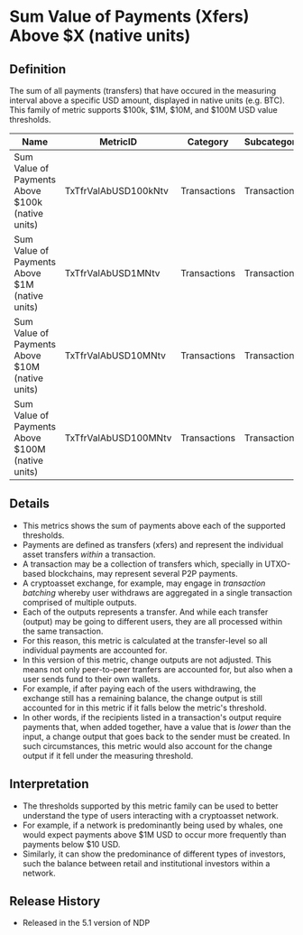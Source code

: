 # Sum Value of Payments (Xfers) Above $X (native units)

## Definition

The sum of all payments (transfers) that have occured in the measuring interval above a specific USD amount, displayed in native units (e.g. BTC). This family of metric supports $100k, $1M, $10M, and $100M USD value thresholds.

| Name                                             | MetricID             | Category     | Subcategory  | Type | Unit         | Interval |
| ------------------------------------------------ | -------------------- | ------------ | ------------ | ---- | ------------ | -------- |
| Sum Value of Payments Above $100k (native units) | TxTfrValAbUSD100kNtv | Transactions | Transactions | Sum  | Native units | 1d       |
| Sum Value of Payments Above $1M (native units)   | TxTfrValAbUSD1MNtv   | Transactions | Transactions | Sum  | Native units | 1d       |
| Sum Value of Payments Above $10M (native units)  | TxTfrValAbUSD10MNtv  | Transactions | Transactions | Sum  | Native units | 1d       |
| Sum Value of Payments Above $100M (native units) | TxTfrValAbUSD100MNtv | Transactions | Transactions | Sum  | Native units | 1d       |

## Details

* This metrics shows the sum of payments above each of the supported thresholds.
* Payments are defined as transfers (xfers) and represent the individual asset transfers _within_ a transaction.
* A transaction may be a collection of transfers which, specially in UTXO-based blockchains, may represent several P2P payments.&#x20;
* A cryptoasset exchange, for example, may engage in _transaction batching_ whereby user withdraws are aggregated in a single transaction comprised of multiple outputs.&#x20;
* Each of the outputs represents a transfer. And while each transfer (output) may be going to different users, they are all processed within the same transaction.
* For this reason, this metric is calculated at the transfer-level so all individual payments are accounted for.
* In this version of this metric, change outputs are not adjusted. This means not only peer-to-peer tranfers are accounted for, but also when a user sends fund to their own wallets.
* For example, if after paying each of the users withdrawing, the exchange still has a remaining balance, the change output is still accounted for in this metric if it falls below the metric's threshold.
* In other words, if the recipients listed in a transaction's output require payments that, when added together, have a value that is _lower_ than the input, a change output that goes back to the sender must be created. In such circumstances, this metric would also account for the change output if it fell under the measuring threshold.

## Interpretation

* The thresholds supported by this metric family can be used to better understand the type of users interacting with a cryptoasset network.
* For example, if a network is predominantly being used by whales, one would expect payments above $1M USD to occur more frequently than payments below $10 USD.
* Similarly, it can show the predominance of different types of investors, such the balance between retail and institutional investors within a network.&#x20;

## Release History

* Released in the 5.1 version of NDP
